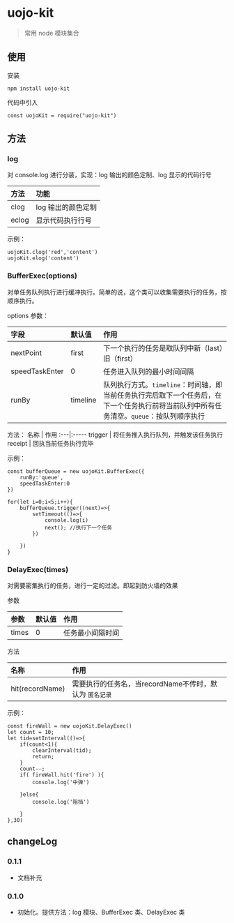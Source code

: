 # uojo-kit

> 常用 node 模块集合

## 使用

安装

```
npm install uojo-kit
```

代码中引入

```
const uojoKit = require("uojo-kit")

```

## 方法

### log
对 console.log 进行分装，实现：log 输出的颜色定制、log 显示的代码行号

方法 | 功能
:---|:---
clog | log 输出的颜色定制
eclog | 显示代码执行行号

示例：
```
uojoKit.clog('red','content')
uojoKit.elog('content')
```

### BufferExec(options)
对单任务队列执行进行缓冲执行。简单的说，这个类可以收集需要执行的任务，按顺序执行。

options 参数：

字段 | 默认值 | 作用
:---|:-------|:---
nextPoint | first |下一个执行的任务是取队列中新（last）旧（first）
speedTaskEnter | 0 |任务进入队列的最小时间间隔
runBy | timeline |队列执行方式。`timeline`：时间轴，即当前任务执行完后取下一个任务后，在下一个任务执行前将当前队列中所有任务清空。`queue`：按队列顺序执行

方法：
名称 | 作用
:---|:-----
trigger | 将任务推入执行队列，并触发该任务执行
receipt | 回执当前任务执行完毕


示例：
```
const bufferQueue = new uojoKit.BufferExec({
    runBy:'queue',
    speedTaskEnter:0
})

for(let i=0;i<5;i++){
    bufferQueue.trigger((next)=>{
        setTimeout(()=>{
            console.log(i)
            next(); //执行下一个任务
        })
        
    })
}
```

### DelayExec(times)
对需要密集执行的任务，进行一定的过滤。即起到防火墙的效果

参数

参数 | 默认值 | 作用
:---|:---|:---
times | 0 | 任务最小间隔时间

方法

名称 | 作用
:---|:---
hit(recordName) | 需要执行的任务名，当recordName不传时，默认为 `匿名记录`

示例：
```
const fireWall = new uojoKit.DelayExec()
let count = 10;
let tid=setInterval(()=>{
    if(count<1){
        clearInterval(tid);
        return;
    }
    count--;
    if( fireWall.hit('fire') ){
        console.log('中弹')
    
    }else{
        console.log('阻挡')
    
    }
},30)
```

## changeLog
### 0.1.1
- 文档补充
### 0.1.0
- 初始化。提供方法：log 模块、BufferExec 类、DelayExec 类



